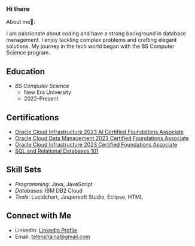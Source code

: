 ### Hi there 

About me👋:

I am passionate about coding and have a strong background in database management. I enjoy tackling complex problems and crafting elegant solutions. My journey in the tech world began with the BS Computer Science program.

## Education
- *BS Computer Science*
  - New Era University
  - 2022-Present

## Certifications
- [Oracle Cloud Infrastructure 2023 AI Certified Foundations Associate](https://catalog-education.oracle.com/pls/certview/sharebadge?id=93FFBE88A79B6C5B60EBB760252A910986972BC023261E02BA6AE7668C9AF484&fbclid=IwAR0-EqKNsZxnZrRX08__MygOzzfwj1qpS_N7jVyfZVe-2qXRM9uQJbv_Ruo_aem_AQvafYyE7ombbv4CMhVM-Fa19wInoixjVs1AiTURpQ6RwUEovjYaiZs9mAQ8Vm3X6zE)
- [Oracle Cloud Data Management 2023 Certified Foundations Associate](https://catalog-education.oracle.com/pls/certview/sharebadge?id=77A8F5CBFA6164F6AC7987AE2764924EB35B5587BC1B1000D2A08B4F60D29A90)
- [Oracle Cloud Infrastructure 2023 Certified Foundations Associate](https://catalog-education.oracle.com/pls/certview/sharebadge?id=2F623E3D16461DE617D97D2B8A063F51FC98FB159723C0B0D227C4A39EF0037F)
- [SQL and Relational Databases 101](https://courses.cognitiveclass.ai/certificates/e38859eeaaf54fd980dde44622ad029f)

## Skill Sets
- *Programming:* Java, JavaScript
- *Databases:* IBM DB2 Cloud
- *Tools:* Lucidchart, Jaspersoft Studio, Eclipse, HTML

## Connect with Me
- LinkedIn: [LinkedIn Profile](https://www.linkedin.com/in/shaina-meir-telen-31305a2a3)
- Email: telenshaina@gmail.com
